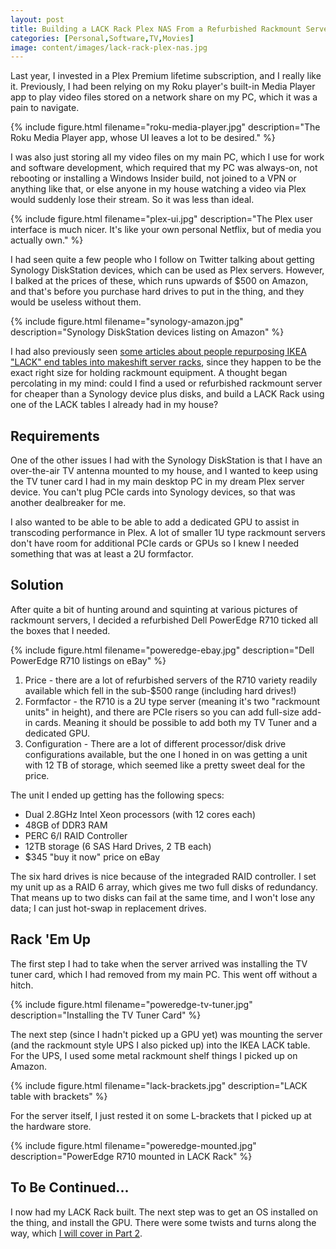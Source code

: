 ```yaml
---
layout: post
title: Building a LACK Rack Plex NAS From a Refurbished Rackmount Server, Part 1
categories: [Personal,Software,TV,Movies]
image: content/images/lack-rack-plex-nas.jpg
---
```


Last year, I invested in a Plex Premium lifetime subscription, and I really like it. Previously, I had been relying on my Roku player's built-in Media Player app to play video files stored on a network share on my PC, which it was a pain to navigate.

{% include figure.html filename="roku-media-player.jpg" description="The Roku Media Player app, whose UI leaves a lot to be desired." %}

I was also just storing all my video files on my main PC, which I use for work and software development, which required that my PC was always-on, not rebooting or installing a Windows Insider build, not joined to a VPN or anything like that, or else anyone in my house watching a video via Plex would suddenly lose their stream. So it was less than ideal.

{% include figure.html filename="plex-ui.jpg" description="The Plex user interface is much nicer. It's like your own personal Netflix, but of media you actually own." %}

I had seen quite a few people who I follow on Twitter talking about getting Synology DiskStation devices, which can be used as Plex servers. However, I balked at the prices of these, which runs upwards of $500 on Amazon, and that's before you purchase hard drives to put in the thing, and they would be useless without them.

{% include figure.html filename="synology-amazon.jpg" description="Synology DiskStation devices listing on Amazon" %}

I had also previously seen [some articles about people repurposing IKEA "LACK" end tables into makeshift server racks](https://www.instructables.com/id/lack-the-rack/), since they happen to be the exact right size for holding rackmount equipment. A thought began percolating in my mind: could I find a used or refurbished rackmount server for cheaper than a Synology device plus disks, and build a LACK Rack using one of the LACK tables I already had in my house?

## Requirements

One of the other issues I had with the Synology DiskStation is that I have an over-the-air TV antenna mounted to my house, and I wanted to keep using the TV tuner card I had in my main desktop PC in my dream Plex server device. You can't plug PCIe cards into Synology devices, so that was another dealbreaker for me. 

I also wanted to be able to be able to add a dedicated GPU to assist in transcoding performance in Plex. A lot of smaller 1U type rackmount servers don't have room for additional PCIe cards or GPUs so I knew I needed something that was at least a 2U formfactor.

## Solution

After quite a bit of hunting around and squinting at various pictures of rackmount servers, I decided a refurbished Dell PowerEdge R710 ticked all the boxes that I needed.

{% include figure.html filename="poweredge-ebay.jpg" description="Dell PowerEdge R710 listings on eBay" %}

1. Price - there are a lot of refurbished servers of the R710 variety readily available which fell in the sub-$500 range (including hard drives!)
2. Formfactor - the R710 is a 2U type server (meaning it's two "rackmount units" in height), and there are PCIe risers so you can add full-size add-in cards. Meaning it should be possible to add both my TV Tuner and a dedicated GPU.
3. Configuration - There are a lot of different processor/disk drive configurations available, but the one I honed in on was getting a unit with 12 TB of storage, which seemed like a pretty sweet deal for the price.

The unit I ended up getting has the following specs:

* Dual 2.8GHz Intel Xeon processors (with 12 cores each)
* 48GB of DDR3 RAM
* PERC 6/I RAID Controller
* 12TB storage (6 SAS Hard Drives, 2 TB each)
* $345 "buy it now" price on eBay

The six hard drives is nice because of the integraded RAID controller. I set my unit up as a RAID 6 array, which gives me two full disks of redundancy. That means up to two disks can fail at the same time, and I won't lose any data; I can just hot-swap in replacement drives.

## Rack 'Em Up

The first step I had to take when the server arrived was installing the TV tuner card, which I had removed from my main PC. This went off without a hitch.

{% include figure.html filename="poweredge-tv-tuner.jpg" description="Installing the TV Tuner Card" %}

The next step (since I hadn't picked up a GPU yet) was mounting the server (and the rackmount style UPS I also picked up) into the IKEA LACK table. For the UPS, I used some metal rackmount shelf things I picked up on Amazon. 

{% include figure.html filename="lack-brackets.jpg" description="LACK table with brackets" %}

For the server itself, I just rested it on some L-brackets that I picked up at the hardware store.

{% include figure.html filename="poweredge-mounted.jpg" description="PowerEdge R710 mounted in LACK Rack" %}

## To Be Continued...

I now had my LACK Rack built. The next step was to get an OS installed on the thing, and install the GPU. There were some twists and turns along the way, which [I will cover in Part 2](https://www.bradwestness.com/2020/02/03/lack-rack-plex-nas-part-2/).
